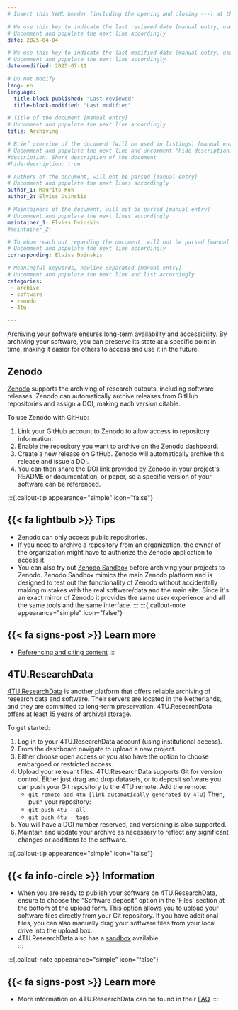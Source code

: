 ```yaml
---
# Insert this YAML header (including the opening and closing ---) at the beginning of the document and fill it out accordingly

# We use this key to indicate the last reviewed date [manual entry, use YYYY-MM-DD]
# Uncomment and populate the next line accordingly
date: 2025-04-04

# We use this key to indicate the last modified date [manual entry, use YYYY-MM-DD]
# Uncomment and populate the next line accordingly
date-modified: 2025-07-11

# Do not modify
lang: en
language: 
  title-block-published: "Last reviewed"
  title-block-modified: "Last modified"

# Title of the document [manual entry]
# Uncomment and populate the next line accordingly
title: Archiving

# Brief overview of the document (will be used in listings) [manual entry]
# Uncomment and populate the next line and uncomment "hide-description: true".
#description: Short description of the document
#hide-description: true

# Authors of the document, will not be parsed [manual entry]
# Uncomment and populate the next lines accordingly
author_1: Maurits Kok
author_2: Elviss Dvinskis

# Maintainers of the document, will not be parsed [manual entry]
# Uncomment and populate the next lines accordingly
maintainer_1: Elviss Dvinskis
#maintainer_2:

# To whom reach out regarding the document, will not be parsed [manual entry]
# Uncomment and populate the next line accordingly
corresponding: Elviss Dvinskis

# Meaningful keywords, newline separated [manual entry]
# Uncomment and populate the next line and list accordingly
categories: 
 - archive
 - software
 - zenodo
 - 4tu

---
```


Archiving your software ensures long-term availability and accessibility. By archiving your software, you can preserve its state at a specific point in time, making it easier for others to access and use it in the future.

## Zenodo

[Zenodo](https://zenodo.org) supports the archiving of research outputs, including software releases. Zenodo can automatically archive releases from GitHub repositories and assign a DOI, making each version citable.

To use Zenodo with GitHub:

1. Link your GitHub account to Zenodo to allow access to repository information.
2. Enable the repository you want to archive on the Zenodo dashboard.
3. Create a new release on GitHub. Zenodo will automatically archive this release and issue a DOI.
4. You can then share the DOI link provided by Zenodo in your project's README or documentation, or paper, so a specific version of your software can be referenced.

:::{.callout-tip appearance="simple" icon="false"}
## {{< fa lightbulb >}} Tips


- Zenodo can only access public repositories.
- If you need to archive a repository from an organization, the owner of the organization might have to authorize the Zenodo application to access it.
- You can also try out [Zenodo Sandbox](https://sandbox.zenodo.org) before archiving your projects to Zenodo. Zenodo Sandbox mimics the main Zenodo platform and is designed to test out the functionality of Zenodo without accidentally making mistakes with the real software/data and the main site. Since it's an exact mirror of Zenodo it provides the same user experience and all the same tools and the same interface.
:::
:::{.callout-note appearance="simple" icon="false"}
## {{< fa signs-post >}} Learn more
- [Referencing and citing content](https://docs.github.com/en/repositories/archiving-a-github-repository/referencing-and-citing-content)
:::

## 4TU.ResearchData

[4TU.ResearchData](https://data.4tu.nl) is another platform that offers reliable archiving of research data and software. Their servers are located in the Netherlands, and they are committed to long-term preservation. 4TU.ResearchData offers at least 15 years of archival storage.

To get started:

1. Log in to your 4TU.ResearchData account (using institutional access).
2. From the dashboard navigate to upload a new project.
3. Either choose open access or you also have the option to choose embargoed or restricted access.
4. Upload your relevant files. 4TU.ResearchData supports Git for version control. Either just drag and drop datasets, or to deposit software you can push your Git repository to the 4TU remote.
Add the remote:
    - `git remote add 4tu [link automatically generated by 4TU]`
Then, push your repository:
    - `git push 4tu --all`
    - `git push 4tu --tags`
5. You will have a DOI number reserved, and versioning is also supported.
6. Maintain and update your archive as necessary to reflect any significant changes or additions to the software.


:::{.callout-tip appearance="simple" icon="false"}
## {{< fa info-circle >}} **Information**
- When you are ready to publish your software on 4TU.ResearchData, ensure to choose the "Software deposit" option in the 'Files' section at the bottom of the upload form. This option allows you to upload your software files directly from your Git repository. If you have additional files, you can also manually drag your software files from your local drive into the upload box.
- 4TU.ResearchData also has a [sandbox](https://next.data.4tu.nl) available.   
:::  

:::{.callout-note appearance="simple" icon="false"}
## {{< fa signs-post >}} Learn more
- More information on 4TU.ResearchData can be found in their [FAQ](https://data.4tu.nl/info/about-4turesearchdata/frequently-asked-questions).
:::